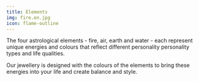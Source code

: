 ```yaml
---
title: Elements
img: fire.en.jpg
icon: flame-outline
---
```


The four astrological elements - fire, air, earth and water - each represent
unique energies and colours that reflect different personality personality types
and life qualities.

Our jewellery is designed with the colours of the elements to bring these
energies into your life and create balance and style.
